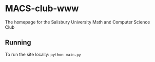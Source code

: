 # MACS-club-www
The homepage for the Salisbury University Math and Computer Science Club

## Running

To run the site locally: `python main.py`

